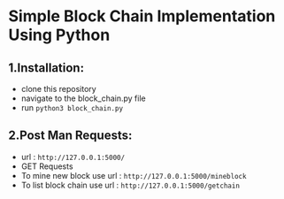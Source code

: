 # Simple Block Chain Implementation Using Python

## 1.Installation:
- clone this repository
- navigate to the block_chain.py file
- run ```python3 block_chain.py```

## 2.Post Man Requests:
- url : ```http://127.0.0.1:5000/```
- GET Requests
- To mine new block use url   : ```http://127.0.0.1:5000/mineblock```
- To list block chain use url : ```http://127.0.0.1:5000/getchain```
